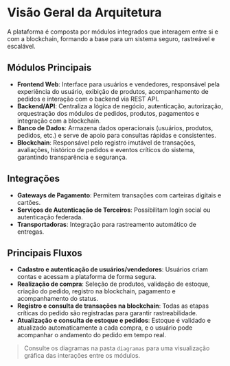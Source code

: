 # Visão Geral da Arquitetura

A plataforma é composta por módulos integrados que interagem entre si e com a blockchain, formando a base para um sistema seguro, rastreável e escalável.

## Módulos Principais

- **Frontend Web**: Interface para usuários e vendedores, responsável pela experiência do usuário, exibição de produtos, acompanhamento de pedidos e interação com o backend via REST API.
- **Backend/API**: Centraliza a lógica de negócio, autenticação, autorização, orquestração dos módulos de pedidos, produtos, pagamentos e integração com a blockchain.
- **Banco de Dados**: Armazena dados operacionais (usuários, produtos, pedidos, etc.) e serve de apoio para consultas rápidas e consistentes.
- **Blockchain**: Responsável pelo registro imutável de transações, avaliações, histórico de pedidos e eventos críticos do sistema, garantindo transparência e segurança.

## Integrações

- **Gateways de Pagamento**: Permitem transações com carteiras digitais e cartões.
- **Serviços de Autenticação de Terceiros**: Possibilitam login social ou autenticação federada.
- **Transportadoras**: Integração para rastreamento automático de entregas.

## Principais Fluxos

- **Cadastro e autenticação de usuários/vendedores**: Usuários criam contas e acessam a plataforma de forma segura.
- **Realização de compra**: Seleção de produtos, validação de estoque, criação do pedido, registro na blockchain, pagamento e acompanhamento do status.
- **Registro e consulta de transações na blockchain**: Todas as etapas críticas do pedido são registradas para garantir rastreabilidade.
- **Atualização e consulta de estoque e pedidos**: Estoque é validado e atualizado automaticamente a cada compra, e o usuário pode acompanhar o andamento do pedido em tempo real.

> Consulte os diagramas na pasta `diagramas` para uma visualização gráfica das interações entre os módulos.